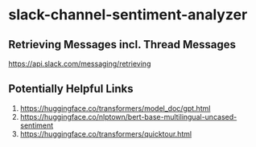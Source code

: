 # slack-channel-sentiment-analyzer

## Retrieving Messages incl. Thread Messages
https://api.slack.com/messaging/retrieving

## Potentially Helpful Links
1. https://huggingface.co/transformers/model_doc/gpt.html  
2. https://huggingface.co/nlptown/bert-base-multilingual-uncased-sentiment 
3. https://huggingface.co/transformers/quicktour.html

